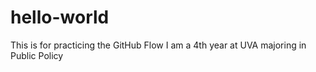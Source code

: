 # hello-world
This is for practicing the GitHub Flow
I am a 4th year at UVA majoring in Public Policy
